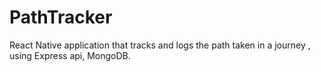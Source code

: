 # PathTracker
React Native application that tracks and logs the path taken in a journey , using Express api, MongoDB.
